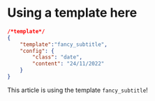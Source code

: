 
# Using a template here

```json
/*template*/
{
    "template":"fancy_subtitle",
    "config": {
        "class": "date",
        "content": "24/11/2022"
    }
}
```

This article is using the template `fancy_subtitle`!

